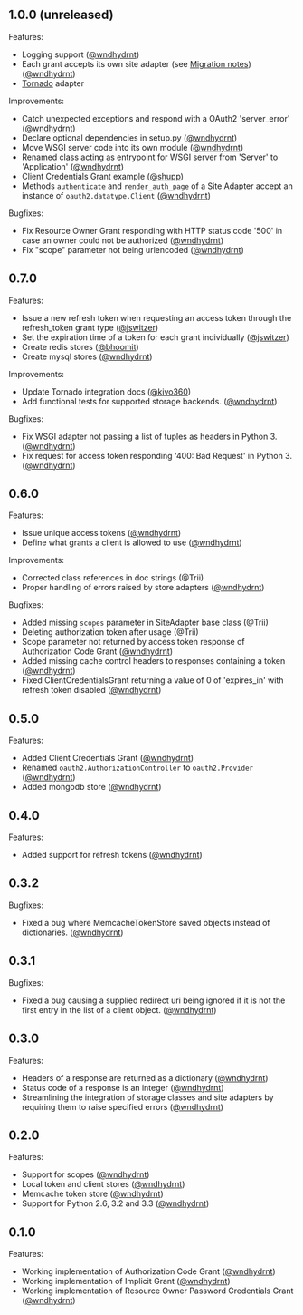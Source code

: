 ## 1.0.0 (unreleased)

Features:

  - Logging support ([@wndhydrnt][])
  - Each grant accepts its own site adapter (see [Migration notes](http://python-oauth2.readthedocs.org/en/latest/migration.html)) ([@wndhydrnt][])
  - [Tornado](http://www.tornadoweb.org/) adapter

Improvements:

  - Catch unexpected exceptions and respond with a OAuth2 'server_error' ([@wndhydrnt][])
  - Declare optional dependencies in setup.py ([@wndhydrnt][])
  - Move WSGI server code into its own module ([@wndhydrnt][])
  - Renamed class acting as entrypoint for WSGI server from 'Server' to 'Application' ([@wndhydrnt][])
  - Client Credentials Grant example ([@shupp][])
  - Methods `authenticate` and `render_auth_page` of a Site Adapter accept an instance of `oauth2.datatype.Client` ([@wndhydrnt][])

Bugfixes:

  - Fix Resource Owner Grant responding with HTTP status code '500' in case an owner could not be authorized ([@wndhydrnt][])
  - Fix "scope" parameter not being urlencoded ([@wndhydrnt][])

## 0.7.0

Features:

  - Issue a new refresh token when requesting an access token through the refresh_token grant type ([@jswitzer][])
  - Set the expiration time of a token for each grant individually ([@jswitzer][])
  - Create redis stores ([@bhoomit][])
  - Create mysql stores ([@wndhydrnt][])

Improvements:

  - Update Tornado integration docs ([@kivo360][])
  - Add functional tests for supported storage backends. ([@wndhydrnt][])

Bugfixes:

  - Fix WSGI adapter not passing a list of tuples as headers in Python 3. ([@wndhydrnt][])
  - Fix request for access token responding '400: Bad Request' in Python 3. ([@wndhydrnt][])

## 0.6.0

Features:

  - Issue unique access tokens ([@wndhydrnt][])
  - Define what grants a client is allowed to use ([@wndhydrnt][])

Improvements:

  - Corrected class references in doc strings (@Trii)
  - Proper handling of errors raised by store adapters ([@wndhydrnt][])

Bugfixes:

  - Added missing `scopes` parameter in SiteAdapter base class (@Trii)
  - Deleting authorization token after usage (@Trii)
  - Scope parameter not returned by access token response of Authorization Code Grant ([@wndhydrnt][])
  - Added missing cache control headers to responses containing a token ([@wndhydrnt][])
  - Fixed ClientCredentialsGrant returning a value of 0 of 'expires_in' with refresh token disabled ([@wndhydrnt][])

## 0.5.0

Features:

  - Added Client Credentials Grant ([@wndhydrnt][])
  - Renamed `oauth2.AuthorizationController` to `oauth2.Provider` ([@wndhydrnt][])
  - Added mongodb store ([@wndhydrnt][])

## 0.4.0

Features:

  - Added support for refresh tokens ([@wndhydrnt][])

## 0.3.2

Bugfixes:

  - Fixed a bug where MemcacheTokenStore saved objects instead of dictionaries. ([@wndhydrnt][])

## 0.3.1

Bugfixes:

  - Fixed a bug causing a supplied redirect uri being ignored if it is not the first entry in the list of a client object. ([@wndhydrnt][])

## 0.3.0

Features:

  - Headers of a response are returned as a dictionary ([@wndhydrnt][])
  - Status code of a response is an integer ([@wndhydrnt][])
  - Streamlining the integration of storage classes and site adapters by requiring them to raise specified errors ([@wndhydrnt][])

## 0.2.0

Features:

  - Support for scopes ([@wndhydrnt][])
  - Local token and client stores ([@wndhydrnt][])
  - Memcache token store ([@wndhydrnt][])
  - Support for Python 2.6, 3.2 and 3.3 ([@wndhydrnt][])

## 0.1.0

Features:

  - Working implementation of Authorization Code Grant ([@wndhydrnt][])
  - Working implementation of Implicit Grant ([@wndhydrnt][])
  - Working implementation of Resource Owner Password Credentials Grant ([@wndhydrnt][])

[@wndhydrnt]: https://github.com/wndhydrnt
[@Trii]: https://github.com/Trii
[@jswitzer]: https://github.com/jswitzer
[@kivo360]: https://github.com/kivo360
[@bhoomit]: https://github.com/bhoomit
[@shupp]: https://github.com/shupp
